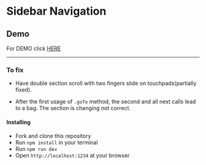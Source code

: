 # Sidebar Navigation


## Demo

For DEMO click [HERE](https://antonskliarov.github.io/sidebar_navigation/)


*****
### To fix

  * Have double section scroll with two fingers slide on touchpads(partially fixed).

  * After the first usage of `.goTo` method, the second and all next calls lead to a bag. The section is changing not correct.

#### Installing

  * Fork and clone this repository
  * Run `npm install` in your terminal
  * Run `npm run dev`
  * Open `http://localhost:1234` at your browser